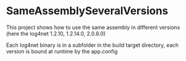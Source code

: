 # SameAssemblySeveralVersions

This project shows how to use the same assembly in different versions (here the log4net 1.2.10, 1.2.14.0, 2.0.8.0)

Each log4net binary is in a subfolder in the build target directory, each version is bound at runtime by the app.config
